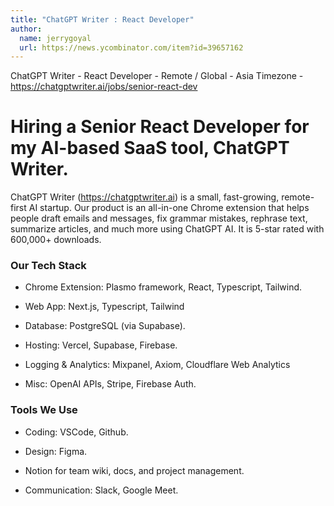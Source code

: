 ```yaml
---
title: "ChatGPT Writer : React Developer"
author:
  name: jerrygoyal
  url: https://news.ycombinator.com/item?id=39657162
---
```

ChatGPT Writer - React Developer - Remote &#x2F; Global - Asia Timezone - <a href="https:&#x2F;&#x2F;chatgptwriter.ai&#x2F;jobs&#x2F;senior-react-dev" rel="nofollow">https:&#x2F;&#x2F;chatgptwriter.ai&#x2F;jobs&#x2F;senior-react-dev</a>

# Hiring a Senior React Developer for my AI-based SaaS tool, ChatGPT Writer.

ChatGPT Writer (<a href="https:&#x2F;&#x2F;chatgptwriter.ai" rel="nofollow">https:&#x2F;&#x2F;chatgptwriter.ai</a>) is a small, fast-growing, remote-first AI startup. Our product is an all-in-one Chrome extension that helps people draft emails and messages, fix grammar mistakes, rephrase text, summarize articles, and much more using ChatGPT AI. It is 5-star rated with 600,000+ downloads.

### Our Tech Stack

- Chrome Extension: Plasmo framework, React, Typescript, Tailwind.

- Web App: Next.js, Typescript, Tailwind

- Database: PostgreSQL (via Supabase).

- Hosting: Vercel, Supabase, Firebase.

- Logging &amp; Analytics: Mixpanel, Axiom, Cloudflare Web Analytics

- Misc: OpenAI APIs, Stripe, Firebase Auth.

### Tools We Use

- Coding: VSCode, Github.

- Design: Figma.

- Notion for team wiki, docs, and project management.

- Communication: Slack, Google Meet.

